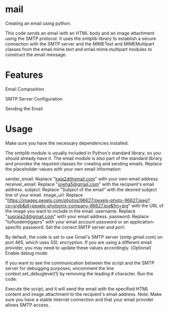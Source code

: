 # mail
Creating an email using python.

This code sends an email with an HTML body and an image attachment using the SMTP protocol. It uses the smtplib library to establish a secure connection with the SMTP server and the MIMEText and MIMEMultipart classes from the email.mime.text and email.mime.multipart modules to construct the email message.

# Features
Email Composition

SMTP Server Configuration

Sending the Email

# Usage
Make sure you have the necessary dependencies installed:

The smtplib module is usually included in Python's standard library, so you should already have it.
The email module is also part of the standard library and provides the required classes for creating and sending emails.
Replace the placeholder values with your own email information:

sender_email: Replace "kala2d@gmail.com" with your own email address.
receiver_email: Replace "sneha5@gmail.com" with the recipient's email address.
subject: Replace "Subject of the email" with the desired subject line of your email.
image_url: Replace "https://images.pexels.com/photos/96627/pexels-photo-96627.jpeg?cs=srgb&dl=pexels-photomix-company-96627.jpg&fm=jpg" with the URL of the image you want to include in the email.
username: Replace "supraja2d@gmail.com" with your email address.
password: Replace "tofluxdemjigaprs" with your email account password or an application-specific password.
Set the correct SMTP server and port:

By default, the code is set to use Gmail's SMTP server (smtp.gmail.com) on port 465, which uses SSL encryption. If you are using a different email provider, you may need to update these values accordingly.
(Optional) Enable debug mode:

If you want to see the communication between the script and the SMTP server for debugging purposes, uncomment the line context.set_debuglevel(1) by removing the leading # character.
Run the code:

Execute the script, and it will send the email with the specified HTML content and image attachment to the recipient's email address.
Note: Make sure you have a stable internet connection and that your email provider allows SMTP access. 
